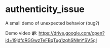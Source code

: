 # authenticity_issue
A small demo of unexpected behavior (bug?)

Demo video :video_camera:: https://drive.google.com/open?id=19jdfdRGGwzTeFBqTug1zqhSNlmYSV5qI
